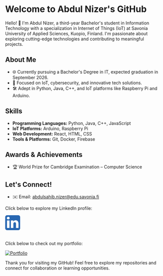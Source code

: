 # Welcome to Abdul Nizer's GitHub

Hello! 👋 I'm Abdul Nizer, a third-year Bachelor's student in Information Technology with a specialization in Internet of Things (IoT) at Savonia University of Applied Sciences, Kuopio, Finland. I'm passionate about exploring cutting-edge technologies and contributing to meaningful projects.

## About Me
- 🌐 Currently pursuing a Bachelor's Degree in IT, expected graduation in September 2026.
- 🎯 Focused on IoT, cybersecurity, and innovative tech solutions.
- 🛠️ Adept in Python, Java, C++, and IoT platforms like Raspberry Pi and Arduino.

## Skills
- **Programming Languages:** Python, Java, C++, JavaScript
- **IoT Platforms:** Arduino, Raspberry Pi
- **Web Development:** React, HTML, CSS
- **Tools & Platforms:** Git, Docker, Firebase

## Awards & Achievements
- 🏆 World Prize for Cambridge Examination – Computer Science

## Let's Connect!
- ✉️ Email: abdulsahib.nizer@edu.savonia.fi

<p>Click below to explore my LinkedIn profile:</p>
<a target="_blank" href="https://www.linkedin.com/in/abdulnizer/">
 <img src="5296501_linkedin_network_linkedin logo_icon.png" alt="LinkedIn Profile" style="margin-right: 15px;">
</a>
<br><br>
<p>Click below to check out my portfolio:</p>
<a target="_blank" href="https://abdulnizer.framer.website/">
 <img src="https://www.iconfinder.com/icons/2335593/download/png/48" alt="Portfolio" style="margin-right: 15px;">
</a>

Thank you for visiting my GitHub! Feel free to explore my repositories and connect for collaboration or learning opportunities.
